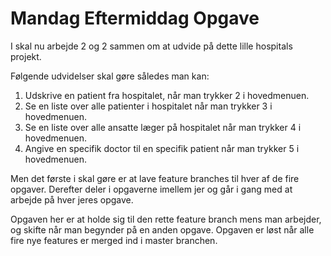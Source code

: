 # Mandag Eftermiddag Opgave

I skal nu arbejde 2 og 2 sammen om at udvide på dette lille hospitals projekt.

Følgende udvidelser skal gøre således man kan:
1. Udskrive en patient fra hospitalet, når man trykker 2 i hovedmenuen.
2. Se en liste over alle patienter i hospitalet når man trykker 3 i hovedmenuen.
3. Se en liste over alle ansatte læger på hospitalet når man trykker 4 i hovedmenuen.
4. Angive en specifik doctor til en specifik patient når man trykker 5 i hovedmenuen.

Men det første i skal gøre er at lave feature branches til hver af de fire opgaver. Derefter deler i opgaverne imellem jer og går i gang med at arbejde på hver jeres opgave.

Opgaven her er at holde sig til den rette feature branch mens man arbejder, og skifte når man begynder på en anden opgave. Opgaven er løst når alle fire nye features er merged ind i master branchen.
